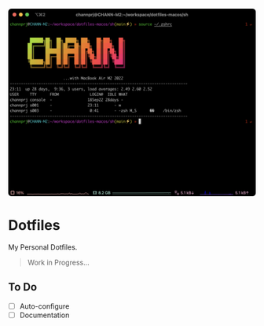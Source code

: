 <p align="center">
  <img src="https://github.com/channprj/dotfiles-macOS/raw/master/assets/img/terminal.png" alt="screenshot" width="600px">
</p>

# Dotfiles
My Personal Dotfiles.

> Work in Progress...

## To Do
- [ ] Auto-configure
- [ ] Documentation
